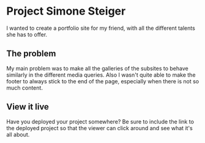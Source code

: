 # Project Simone Steiger

I wanted to create a portfolio site for my friend, with all the different talents she has to offer.

## The problem

My main problem was to make all the galleries of the subsites to behave similarly in the different media queries.
Also I wasn't quite able to make the footer to always stick to the end of the page, especially when there is not so much content. 

## View it live

Have you deployed your project somewhere? Be sure to include the link to the deployed project so that the viewer can click around and see what it's all about.
